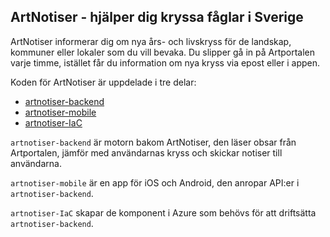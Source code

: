 ## ArtNotiser - hjälper dig kryssa fåglar i Sverige

ArtNotiser informerar dig om nya års- och livskryss för de landskap, kommuner eller lokaler som du vill bevaka. Du slipper gå in på Artportalen varje timme, istället får du information om nya kryss via epost eller i appen. 

Koden för ArtNotiser är uppdelade i tre delar:
* [artnotiser-backend](https://github.com/ArtNotiser/artnotiser-backend)
* [artnotiser-mobile](https://github.com/ArtNotiser/artnotiser-mobile)
* [artnotiser-IaC](https://github.com/ArtNotiser/artnotiser-IaC)

`artnotiser-backend` är motorn bakom ArtNotiser, den läser obsar från Artportalen, jämför med användarnas kryss och skickar notiser till användarna.

`artnotiser-mobile` är en app för iOS och Android, den anropar API:er i `artnotiser-backend`.

`artnotiser-IaC` skapar de komponent i Azure som behövs för att driftsätta `artnotiser-backend`.

<!--

**Here are some ideas to get you started:**

🙋‍♀️ A short introduction - what is your organization all about?
🌈 Contribution guidelines - how can the community get involved?
👩‍💻 Useful resources - where can the community find your docs? Is there anything else the community should know?
🍿 Fun facts - what does your team eat for breakfast?
🧙 Remember, you can do mighty things with the power of [Markdown](https://docs.github.com/github/writing-on-github/getting-started-with-writing-and-formatting-on-github/basic-writing-and-formatting-syntax)
-->
